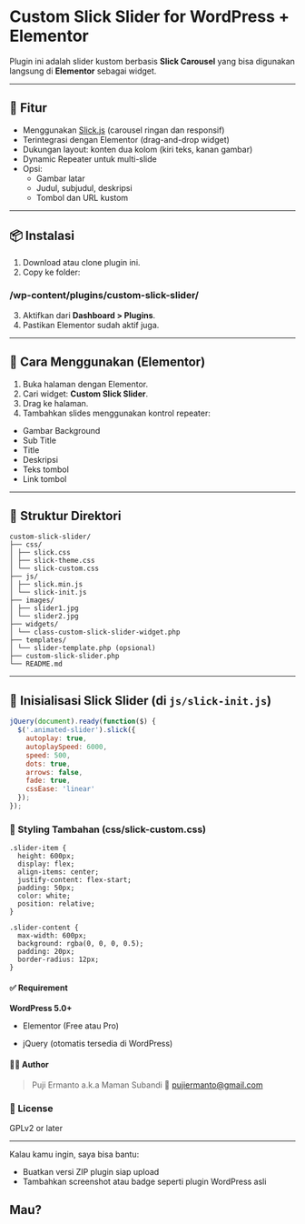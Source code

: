 # Custom Slick Slider for WordPress + Elementor

Plugin ini adalah slider kustom berbasis **Slick Carousel** yang bisa digunakan langsung di **Elementor** sebagai widget.

---

## 🔧 Fitur

- Menggunakan [Slick.js](https://kenwheeler.github.io/slick/) (carousel ringan dan responsif)
- Terintegrasi dengan Elementor (drag-and-drop widget)
- Dukungan layout: konten dua kolom (kiri teks, kanan gambar)
- Dynamic Repeater untuk multi-slide
- Opsi:
  - Gambar latar
  - Judul, subjudul, deskripsi
  - Tombol dan URL kustom

---

## 📦 Instalasi

1. Download atau clone plugin ini.
2. Copy ke folder:

### /wp-content/plugins/custom-slick-slider/

3. Aktifkan dari **Dashboard > Plugins**.
4. Pastikan Elementor sudah aktif juga.

---

## 🧩 Cara Menggunakan (Elementor)

1. Buka halaman dengan Elementor.
2. Cari widget: **Custom Slick Slider**.
3. Drag ke halaman.
4. Tambahkan slides menggunakan kontrol repeater:
- Gambar Background
- Sub Title
- Title
- Deskripsi
- Teks tombol
- Link tombol

---

## 📁 Struktur Direktori

```
custom-slick-slider/
├── css/
│ ├── slick.css
│ ├── slick-theme.css
│ └── slick-custom.css
├── js/
│ ├── slick.min.js
│ └── slick-init.js
├── images/
│ ├── slider1.jpg
│ └── slider2.jpg
├── widgets/
│ └── class-custom-slick-slider-widget.php
├── templates/
│ └── slider-template.php (opsional)
├── custom-slick-slider.php
└── README.md
```


---

## 🔄 Inisialisasi Slick Slider (di `js/slick-init.js`)

```js
jQuery(document).ready(function($) {
  $('.animated-slider').slick({
    autoplay: true,
    autoplaySpeed: 6000,
    speed: 500,
    dots: true,
    arrows: false,
    fade: true,
    cssEase: 'linear'
  });
});
```
### 🎨 Styling Tambahan (css/slick-custom.css)

```
.slider-item {
  height: 600px;
  display: flex;
  align-items: center;
  justify-content: flex-start;
  padding: 50px;
  color: white;
  position: relative;
}

.slider-content {
  max-width: 600px;
  background: rgba(0, 0, 0, 0.5);
  padding: 20px;
  border-radius: 12px;
}
```  

#### ✅ Requirement
**WordPress 5.0+**

- Elementor (Free atau Pro)

- jQuery (otomatis tersedia di WordPress)

#### 👨‍💻 Author
> Puji Ermanto a.k.a Maman Subandi
📧 pujiermanto@gmail.com

### 📝 License
GPLv2 or later


---

Kalau kamu ingin, saya bisa bantu:
- Buatkan versi ZIP plugin siap upload
- Tambahkan screenshot atau badge seperti plugin WordPress asli

Mau?
--- 



